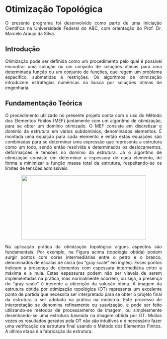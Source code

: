 # **Otimização Topológica**

<p align="justify"> O presente programa foi desenvolvido como parte de uma Iniciação Científica na Universidade Federal do ABC, com orientação do Prof. Dr. Marcelo Araujo da Silva. </p>


## **Introdução**

<p align="justify"> Otimização pode ser definida como um procedimento pelo qual é possível encontrar uma solução ou um conjunto de soluções ótimas para uma determinada função ou um conjunto de funções, que regem um problema específico, submetidas a restrições. Os algoritmos de otimização introduzem estratégias numéricas na busca por soluções ótimas de engenharia. </p>


## **Fundamentação** **Teórica**

<p align="justify"> O procedimento utilizado no presente projeto conta com o uso do Método dos Elementos Finitos (MEF) juntamente com um algoritmo de otimização, para se obter um domínio otimizado. O MEF consiste em discretizar o domínio da estrutura em vários subdomínios, denominados elementos. É montada uma equação para cada elemento e então estas equações são combinadas para se determinar uma expressão que representa a estrutura como um todo, sendo então resolvida e  determinados os deslocamentos, deformações e tensões no domínio da estrutura. Já o algoritmo de otimização consiste em determinar a espessura de cada elemento, de forma a minimizar a função massa total da estrutura, respeitando-se os limites de tensões admissíveis. </p>

<p align="center">
  <img width="401" height="207" src="https://i.imgur.com/M6LU8xf.png">
</p>

<p align="justify"> Na aplicação prática da otimização topológica alguns aspectos são fundamentais. Por exemplo, na Figura acima (topologia obtida) podem surgir pontos com cores intermediárias entre o petro e o branco, denominados de escalas de cinza (ou “gray scale” em inglês). Esses pontos indicam a presença de elementos com espessura intermediária entre a máxima e a nula. Estas espessuras podem não ser viáveis de serem implementadas na prática, mas normalmente ocorrem, ou seja, a presença do “gray scale” é inerente a obtenção da solução ótima. A imagem da estrutura obtida por otimização topológica (OT) representa um excelente  ponto de partida que necessita ser interpretado para se obter o projeto final da estrutura a ser adotado na prática na indústria. Este processo de interpretação se denomina refinamento ou suavização, e pode ser feito utilizando-se métodos de processamento de imagem, ou simplesmente desenhando-se uma estrutura baseada na imagem obtida por OT. Muitas vezes os resultados gerados pela OT não são intuitivos e é necessário fazer uma verificação da estrutura final usando o Método dos Elementos Finitos. A última etapa é a fabricação da estrutura. </p>




